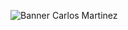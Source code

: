 ![Banner Carlos Martinez](https://github.com/CarlosMrtnzMrtnz/CarlosMrtnzMrtnz/assets/150188692/caa5a838-1f5f-4058-9b13-89f1396e1c29)

<!--
**CarlosMrtnzMrtnz/CarlosMrtnzMrtnz** is a ✨ _special_ ✨ repository because its `README.md` (this file) appears on your GitHub profile.

Here are some ideas to get you started:

- 🔭 I’m currently working on ...
- 🌱 I’m currently learning ...
- 👯 I’m looking to collaborate on ...
- 🤔 I’m looking for help with ...
- 💬 Ask me about ...
- 📫 How to reach me: ...
- 😄 Pronouns: ...
- ⚡ Fun fact: ...
-->
